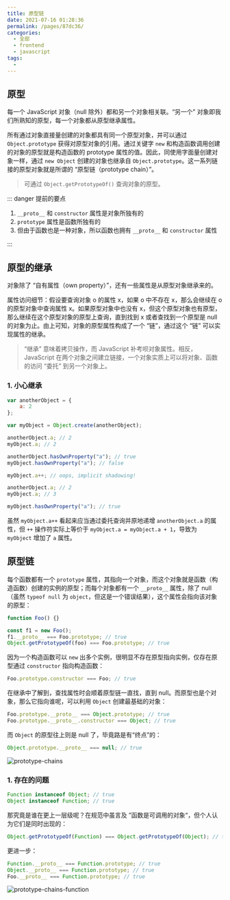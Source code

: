 ```yaml
---
title: 原型链
date: 2021-07-16 01:28:36
permalink: /pages/87dc36/
categories: 
  - 全部
  - frontend
  - javascript
tags: 
  - 
---
```


## 原型

每一个 JavaScript 对象（null 除外）都和另一个对象相关联。“另一个” 对象即我们所熟知的原型，每一个对象都从原型继承属性。

所有通过对象直接量创建的对象都具有同一个原型对象，并可以通过 `Object.prototype` 获得对原型对象的引用。通过关键字 `new` 和构造函数调用创建的对象的原型就是构造函数的 prototype 属性的值。因此，同使用字面量创建对象一样，通过 `new Object` 创建的对象也继承自 `Object.prototype`。这一系列链接的原型对象就是所谓的 “原型链（prototype chain）”。

> 可通过 `Object.getPrototypeOf()` 查询对象的原型。

::: danger 提前的要点

1. `__proto__` 和 `constructor` 属性是对象所独有的
2. `prototype` 属性是函数所独有的
3. 但由于函数也是一种对象，所以函数也拥有 `__proto__` 和 `constructor` 属性

:::



## 原型的继承

对象除了 “自有属性（own property）”，还有一些属性是从原型对象继承来的。

属性访问细节：假设要查询对象 o 的属性 x，如果 o 中不存在 x，那么会继续在 o 的原型对象中查询属性 x。如果原型对象中也没有 x，但这个原型对象也有原型，那么继续在这个原型对象的原型上查询，直到找到 x 或者查找到一个原型是 null 的对象为止。由上可知，对象的原型属性构成了一个 “链”，通过这个 “链” 可以实现属性的继承。

> “继承” 意味着拷贝操作，而 JavaScript 补考呗对象属性。相反，JavaScript 在两个对象之间建立链接，一个对象实质上可以将对象、函数的访问 “委托” 到另一个对象上。

### 1. 小心继承

```js
var anotherObject = {
	a: 2
};

var myObject = Object.create(anotherObject);

anotherObject.a; // 2
myObject.a; // 2

anotherObject.hasOwnProperty("a"); // true
myObject.hasOwnProperty("a"); // false

myObject.a++; // oops, implicit shadowing!

anotherObject.a; // 2
myObject.a; // 3

myObject.hasOwnProperty("a"); // true
```

虽然 `myObject.a++` 看起来应当通过委托查询并原地递增 `anotherObject.a` 的属性，但 `++` 操作符实际上等价于 `myObject.a = myObject.a + 1`，导致为 `myObject` 增加了 `a` 属性。



## 原型链

每个函数都有一个 `prototype` 属性，其指向一个对象，而这个对象就是函数（构造函数）创建的实例的原型；而每个对象都有一个 `__proto__` 属性，除了 null（虽然 `typeof null` 为 `object`，但这是一个错误结果），这个属性会指向该对象的原型：

```js
function Foo() {}

const f1 = new Foo();
f1.__proto__ === Foo.prototype; // true
Object.getPrototypeOf(foo) === Foo.prototype; // true
```

因为一个构造函数可以 `new` 出多个实例，很明显不存在原型指向实例，仅存在原型通过 `constructor` 指向构造函数：

```js
Foo.prototype.constructor === Foo; // true
```

在继承中了解到，查找属性时会顺着原型链一直找，直到 null。而原型也是个对象，那么它指向谁呢，可以利用 `Object` 创建最基础的对象：

```js
Foo.prototype.__proto__ === Object.prototype; // true
Foo.prototype.__proto__.constructor === Object; // true
```

而 `Object` 的原型往上则是 null 了，毕竟路是有“终点”的：

```js
Object.prototype.__proto__ === null; // true
```

<img :src="$withBase('/frontend/javascript/prototype-chains.jpg')" alt="prototype-chains">

### 1. 存在的问题

```js
Function instanceof Object; // true
Object instanceof Function; // true
```

那究竟是谁在更上一层级呢？在规范中虽言及 ”函数是可调用的对象“，但个人认为它们是同时出现的：

```js
Object.getPrototypeOf(Function) === Object.getPrototypeOf(Object); // true
```

更进一步：

```js
Function.__proto__ === Function.prototype; // true
Object.__proto__ === Function.prototype; // true
Foo.__proto__ === Function.prototype; // true
```

<img :src="$withBase('/frontend/javascript/prototype-chains-function.jpg')" alt="prototype-chains-function">